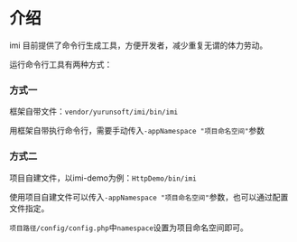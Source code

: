 # 介绍

imi 目前提供了命令行生成工具，方便开发者，减少重复无谓的体力劳动。

运行命令行工具有两种方式：

### 方式一

框架自带文件：`vendor/yurunsoft/imi/bin/imi`

用框架自带执行命令行，需要手动传入`-appNamespace "项目命名空间"`参数

### 方式二

项目自建文件，以imi-demo为例：`HttpDemo/bin/imi`

使用项目自建文件可以传入`-appNamespace "项目命名空间"`参数，也可以通过配置文件指定。


`项目路径/config/config.php`中`namespace`设置为项目命名空间即可。
